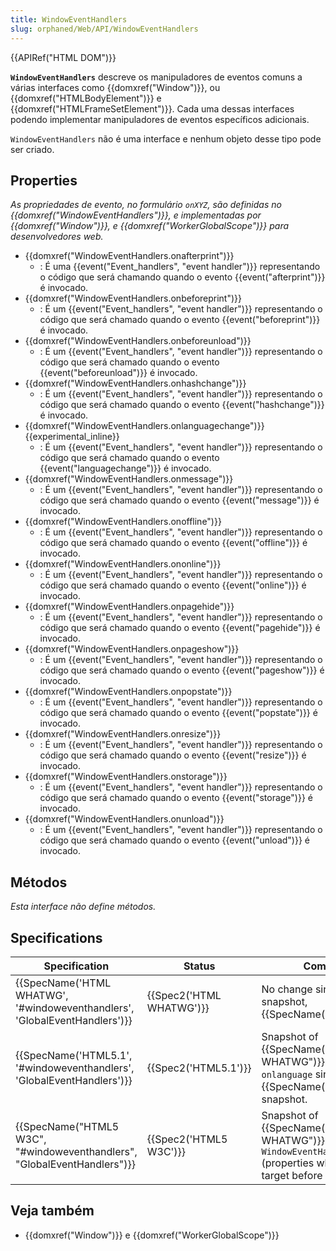 ```yaml
---
title: WindowEventHandlers
slug: orphaned/Web/API/WindowEventHandlers
---
```


{{APIRef("HTML DOM")}}

**`WindowEventHandlers`** descreve os manipuladores de eventos comuns a várias interfaces como {{domxref("Window")}}, ou {{domxref("HTMLBodyElement")}} e {{domxref("HTMLFrameSetElement")}}. Cada uma dessas interfaces podendo implementar manipuladores de eventos específicos adicionais.

`WindowEventHandlers` não é uma interface e nenhum objeto desse tipo pode ser criado.

## Properties

_As propriedades de evento, no formulário `onXYZ`, são definidas no {{domxref("WindowEventHandlers")}}, e implementadas por {{domxref("Window")}}, e {{domxref("WorkerGlobalScope")}} para desenvolvedores web._

- {{domxref("WindowEventHandlers.onafterprint")}}
  - : É uma {{event("Event_handlers", "event handler")}} representando o código que será chamando quando o evento {{event("afterprint")}} é invocado.
- {{domxref("WindowEventHandlers.onbeforeprint")}}
  - : É um {{event("Event_handlers", "event handler")}} representando o código que será chamado quando o evento {{event("beforeprint")}} é invocado.
- {{domxref("WindowEventHandlers.onbeforeunload")}}
  - : É um {{event("Event_handlers", "event handler")}} representando o código que será chamado quando o evento {{event("beforeunload")}} é invocado.
- {{domxref("WindowEventHandlers.onhashchange")}}
  - : É um {{event("Event_handlers", "event handler")}} representando o código que será chamado quando o evento {{event("hashchange")}} é invocado.
- {{domxref("WindowEventHandlers.onlanguagechange")}} {{experimental_inline}}
  - : É um {{event("Event_handlers", "event handler")}} representando o código que será chamado quando o evento {{event("languagechange")}} é invocado.
- {{domxref("WindowEventHandlers.onmessage")}}
  - : É um {{event("Event_handlers", "event handler")}} representando o código que será chamado quando o evento {{event("message")}} é invocado.
- {{domxref("WindowEventHandlers.onoffline")}}
  - : É um {{event("Event_handlers", "event handler")}} representando o código que será chamado quando o evento {{event("offline")}} é invocado.
- {{domxref("WindowEventHandlers.ononline")}}
  - : É um {{event("Event_handlers", "event handler")}} representando o código que será chamado quando o evento {{event("online")}} é invocado.
- {{domxref("WindowEventHandlers.onpagehide")}}
  - : É um {{event("Event_handlers", "event handler")}} representando o código que será chamado quando o evento {{event("pagehide")}} é invocado.
- {{domxref("WindowEventHandlers.onpageshow")}}
  - : É um {{event("Event_handlers", "event handler")}} representando o código que será chamado quando o evento {{event("pageshow")}} é invocado.
- {{domxref("WindowEventHandlers.onpopstate")}}
  - : É um {{event("Event_handlers", "event handler")}} representando o código que será chamado quando o evento {{event("popstate")}} é invocado.
- {{domxref("WindowEventHandlers.onresize")}}
  - : É um {{event("Event_handlers", "event handler")}} representando o código que será chamado quando o evento {{event("resize")}} é invocado.
- {{domxref("WindowEventHandlers.onstorage")}}
  - : É um {{event("Event_handlers", "event handler")}} representando o código que será chamado quando o evento {{event("storage")}} é invocado.
- {{domxref("WindowEventHandlers.onunload")}}
  - : É um {{event("Event_handlers", "event handler")}} representando o código que será chamado quando o evento {{event("unload")}} é invocado.

## Métodos

_Esta interface não define métodos._

## Specifications

| Specification                                                                                        | Status                           | Comment                                                                                                                         |
| ---------------------------------------------------------------------------------------------------- | -------------------------------- | ------------------------------------------------------------------------------------------------------------------------------- |
| {{SpecName('HTML WHATWG', '#windoweventhandlers', 'GlobalEventHandlers')}} | {{Spec2('HTML WHATWG')}} | No change since the latest snapshot, {{SpecName("HTML5.1")}}.                                                          |
| {{SpecName('HTML5.1', '#windoweventhandlers', 'GlobalEventHandlers')}}         | {{Spec2('HTML5.1')}}     | Snapshot of {{SpecName("HTML WHATWG")}}. Added `onlanguage` since the {{SpecName("HTML 5")}} snapshot.           |
| {{SpecName("HTML5 W3C", "#windoweventhandlers", "GlobalEventHandlers")}}     | {{Spec2('HTML5 W3C')}}     | Snapshot of {{SpecName("HTML WHATWG")}}. Creation of `WindowEventHandlers` (properties where on the target before it). |

## Veja também

- {{domxref("Window")}} e {{domxref("WorkerGlobalScope")}}

